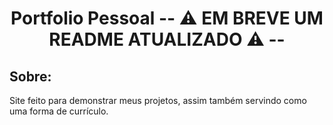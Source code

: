 <h1 align="center" dir="auto">Portfolio Pessoal -- ⚠️ EM BREVE UM README ATUALIZADO ⚠️ -- 
</h1> 

<h2>Sobre:</h2>

Site feito para demonstrar meus projetos, assim também servindo como uma forma de currículo.
